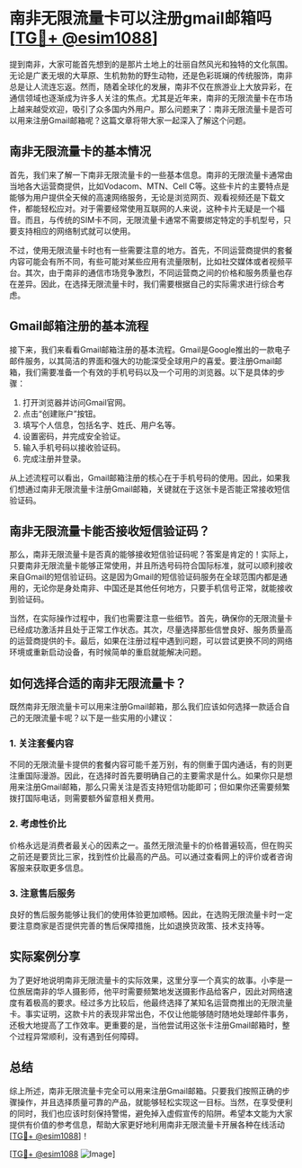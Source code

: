 # 南非无限流量卡可以注册gmail邮箱吗 [[TG💪+ @esim1088](https://t.me/s/esim1088)]

提到南非，大家可能首先想到的是那片土地上的壮丽自然风光和独特的文化氛围。无论是广袤无垠的大草原、生机勃勃的野生动物，还是色彩斑斓的传统服饰，南非总是让人流连忘返。然而，随着全球化的发展，南非不仅在旅游业上大放异彩，在通信领域也逐渐成为许多人关注的焦点。尤其是近年来，南非的无限流量卡在市场上越来越受欢迎，吸引了众多国内外用户。那么问题来了：南非无限流量卡是否可以用来注册Gmail邮箱呢？这篇文章将带大家一起深入了解这个问题。

## 南非无限流量卡的基本情况

首先，我们来了解一下南非无限流量卡的一些基本信息。南非的无限流量卡通常由当地各大运营商提供，比如Vodacom、MTN、Cell C等。这些卡片的主要特点是能够为用户提供全天候的高速网络服务，无论是浏览网页、观看视频还是下载文件，都能轻松应对。对于需要经常使用互联网的人来说，这种卡片无疑是一个福音。而且，与传统的SIM卡不同，无限流量卡通常不需要绑定特定的手机型号，只要支持相应的网络制式就可以使用。

不过，使用无限流量卡时也有一些需要注意的地方。首先，不同运营商提供的套餐内容可能会有所不同，有些可能对某些应用有流量限制，比如社交媒体或者视频平台。其次，由于南非的通信市场竞争激烈，不同运营商之间的价格和服务质量也存在差异。因此，在选择无限流量卡时，我们需要根据自己的实际需求进行综合考虑。

## Gmail邮箱注册的基本流程

接下来，我们来看看Gmail邮箱注册的基本流程。Gmail是Google推出的一款电子邮件服务，以其简洁的界面和强大的功能深受全球用户的喜爱。要注册Gmail邮箱，我们需要准备一个有效的手机号码以及一个可用的浏览器。以下是具体的步骤：

1. 打开浏览器并访问Gmail官网。
2. 点击“创建账户”按钮。
3. 填写个人信息，包括名字、姓氏、用户名等。
4. 设置密码，并完成安全验证。
5. 输入手机号码以接收验证码。
6. 完成注册并登录。

从上述流程可以看出，Gmail邮箱注册的核心在于手机号码的使用。因此，如果我们想通过南非无限流量卡注册Gmail邮箱，关键就在于这张卡是否能正常接收短信验证码。

## 南非无限流量卡能否接收短信验证码？

那么，南非无限流量卡是否真的能够接收短信验证码呢？答案是肯定的！实际上，只要南非无限流量卡能够正常使用，并且所选号码符合国际标准，就可以顺利接收来自Gmail的短信验证码。这是因为Gmail的短信验证码服务在全球范围内都是通用的，无论你是身处南非、中国还是其他任何地方，只要手机信号正常，就能接收到验证码。

当然，在实际操作过程中，我们也需要注意一些细节。首先，确保你的无限流量卡已经成功激活并且处于正常工作状态。其次，尽量选择那些信誉良好、服务质量高的运营商提供的卡。最后，如果在注册过程中遇到问题，可以尝试更换不同的网络环境或重新启动设备，有时候简单的重启就能解决问题。

## 如何选择合适的南非无限流量卡？

既然南非无限流量卡可以用来注册Gmail邮箱，那么我们应该如何选择一款适合自己的无限流量卡呢？以下是一些实用的小建议：

### 1. 关注套餐内容
不同的无限流量卡提供的套餐内容可能千差万别，有的侧重于国内通话，有的则更注重国际漫游。因此，在选择时首先要明确自己的主要需求是什么。如果你只是想用来注册Gmail邮箱，那么只需关注是否支持短信功能即可；但如果你还需要频繁拨打国际电话，则需要额外留意相关费用。

### 2. 考虑性价比
价格永远是消费者最关心的因素之一。虽然无限流量卡的价格普遍较高，但在购买之前还是要货比三家，找到性价比最高的产品。可以通过查看网上的评价或者咨询客服来获取更多信息。

### 3. 注意售后服务
良好的售后服务能够让我们的使用体验更加顺畅。因此，在选购无限流量卡时一定要注意商家是否提供完善的售后保障措施，比如退换货政策、技术支持等。

## 实际案例分享

为了更好地说明南非无限流量卡的实际效果，这里分享一个真实的故事。小李是一位旅居南非的华人摄影师，他平时需要频繁地发送摄影作品给客户，因此对网络速度有着极高的要求。经过多方比较后，他最终选择了某知名运营商推出的无限流量卡。事实证明，这款卡片的表现非常出色，不仅让他能够随时随地处理邮件事务，还极大地提高了工作效率。更重要的是，当他尝试用这张卡注册Gmail邮箱时，整个过程异常顺利，没有遇到任何障碍。

## 总结

综上所述，南非无限流量卡完全可以用来注册Gmail邮箱。只要我们按照正确的步骤操作，并且选择质量可靠的产品，就能够轻松实现这一目标。当然，在享受便利的同时，我们也应该时刻保持警惕，避免掉入虚假宣传的陷阱。希望本文能为大家提供有价值的参考信息，帮助大家更好地利用南非无限流量卡开展各种在线活动[[TG💪+ @esim1088](https://t.me/s/esim1088)]！

[[TG💪+ @esim1088](https://t.me/s/esim1088) ![Image](https://i.postimg.cc/4NQfJmqS/Snipaste-2025-05-13-00-14-12.png)]